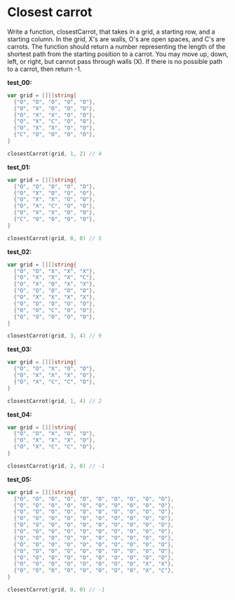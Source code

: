 # Closest carrot

Write a function, closestCarrot, that takes in a grid, a starting row, and a starting column. In the grid, X's are walls, O's are open spaces, and C's are carrots. The function should return a number representing the length of the shortest path from the starting position to a carrot. You may move up, down, left, or right, but cannot pass through walls (X). If there is no possible path to a carrot, then return -1.

**test_00:**
```go
var grid = [][]string{
  {"O", "O", "O", "O", "O"},
  {"O", "X", "O", "O", "O"},
  {"O", "X", "X", "O", "O"},
  {"O", "X", "C", "O", "O"},
  {"O", "X", "X", "O", "O"},
  {"C", "O", "O", "O", "O"},
}

closestCarrot(grid, 1, 2) // 4
```
**test_01:**
```go
var grid = [][]string{
  {"O", "O", "O", "O", "O"},
  {"O", "X", "O", "O", "O"},
  {"O", "X", "X", "O", "O"},
  {"O", "X", "C", "O", "O"},
  {"O", "X", "X", "O", "O"},
  {"C", "O", "O", "O", "O"},
}

closestCarrot(grid, 0, 0) // 5
```
**test_02:**
```go
var grid = [][]string{
  {"O", "O", "X", "X", "X"},
  {"O", "X", "X", "X", "C"},
  {"O", "X", "O", "X", "X"},
  {"O", "O", "O", "O", "O"},
  {"O", "X", "X", "X", "X"},
  {"O", "O", "O", "O", "O"},
  {"O", "O", "C", "O", "O"},
  {"O", "O", "O", "O", "O"},
}

closestCarrot(grid, 3, 4) // 9
```
**test_03:**
```go
var grid = [][]string{
  {"O", "O", "X", "O", "O"},
  {"O", "X", "X", "X", "O"},
  {"O", "X", "C", "C", "O"},
}

closestCarrot(grid, 1, 4) // 2
```
**test_04:**
```go
var grid = [][]string{
  {"O", "O", "X", "O", "O"},
  {"O", "X", "X", "X", "O"},
  {"O", "X", "C", "C", "O"},
}

closestCarrot(grid, 2, 0) // -1
```
**test_05:**
```go
var grid = [][]string{
  {"O", "O", "O", "O", "O", "O", "O", "O", "O", "O"},
  {"O", "O", "O", "O", "O", "O", "O", "O", "O", "O"},
  {"O", "O", "O", "O", "O", "O", "O", "O", "O", "O"},
  {"O", "O", "O", "O", "O", "O", "O", "O", "O", "O"},
  {"O", "O", "O", "O", "O", "O", "O", "O", "O", "O"},
  {"O", "O", "O", "O", "O", "O", "O", "O", "O", "O"},
  {"O", "O", "O", "O", "O", "O", "O", "O", "O", "O"},
  {"O", "O", "O", "O", "O", "O", "O", "O", "O", "O"},
  {"O", "O", "O", "O", "O", "O", "O", "O", "O", "O"},
  {"O", "O", "O", "O", "O", "O", "O", "O", "O", "O"},
  {"O", "O", "O", "O", "O", "O", "O", "O", "X", "X"},
  {"O", "O", "O", "O", "O", "O", "O", "O", "X", "C"},
}

closestCarrot(grid, 0, 0) // -1
```